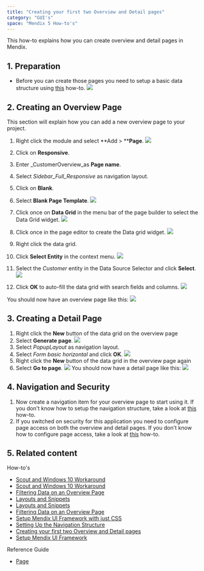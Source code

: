 ```yaml
---
title: "Creating your first two Overview and Detail pages"
category: "GUI's"
space: "Mendix 5 How-to's"
---
```


This how-to explains how you can create overview and detail pages in Mendix. 

## 1. Preparation

*   Before you can create those pages you need to setup a basic data structure using [this](creating-a-basic-data-layer) how-to.
    ![](attachments/2949123/16842770.png)

## 2\. Creating an Overview Page

This section will explain how you can add a new overview page to your project.

1.  Right click the module and select **Add > ****Page**.
    ![](attachments/2949141/16842773.png)

2.  Click on **Responsive**.
3.  Enter _CustomerOverview_as **Page name**.
4.  Select _Sidebar_Full_Responsive_ as navigation layout.
5.  Click on **Blank**.
6.  Select **Blank Page Template**.
    ![](attachments/2949141/16842774.png)
7.  Click once on **Data Grid** in the menu bar of the page builder to select the Data Grid widget.
    ![](attachments/2949141/16842776.png)
8.  Click once in the page editor to create the Data grid widget.
    ![](attachments/2949141/16842777.png)
9.  Right click the data grid.
10.  Click **Select Entity** in the context menu.
    ![](attachments/2949141/16842779.png)
11.  Select the _Customer_ entity in the Data Source Selector and click **Select**.
    ![](attachments/2949141/3080479.png)
12.  Click **OK** to auto-fill the data grid with search fields and columns.
    ![](attachments/2949141/3080477.png)

You should now have an overview page like this:
![](attachments/2949141/16842781.png)

## 3\. Creating a Detail Page

1.  Right click the **New** button of the data grid on the overview page
2.  Select **Generate page**.
    ![](attachments/2949141/16842782.png)
3.  Select _PopupLayout_ as navigation layout.
4.  Select _Form basic horizontal_ and click **OK**.
    ![](attachments/2949141/16842784.png) 
5.  Right click the **New** button of the data grid in the overview page again
6.  Select **Go to page**.
    ![](attachments/2949141/16842785.png)
    You should now have a detail page like this:
    ![](attachments/2949141/16842786.png)

## 4\. Navigation and Security

1.  Now create a navigation item for your overview page to start using it. If you don't know how to setup the navigation structure, take a look at [this](setting-up-the-navigation-structure) how-to.
2.  If you switched on security for this application you need to configure page access on both the overview and detail pages. If you don't know how to configure page access, take a look at [this](creating-a-secure-app) how-to.

## 5\. Related content

How-to's

*   [Scout and Windows 10 Workaround](scout-and-windows-10-workaround)
*   [Scout and Windows 10 Workaround](/howto6/scout-and-windows-10-workaround)
*   [Filtering Data on an Overview Page](filtering-data-on-an-overview-page)
*   [Layouts and Snippets](layouts-and-snippets)
*   [Layouts and Snippets](/howto6/layouts-and-snippets)
*   [Filtering Data on an Overview Page](/howto6/filtering-data-on-an-overview-page)
*   [Setup Mendix UI Framework with just CSS](setup-mendix-ui-framework-with-just-css)
*   [Setting Up the Navigation Structure](setting-up-the-navigation-structure)
*   [Creating your first two Overview and Detail pages](creating-your-first-two-overview-and-detail-pages)
*   [Setup Mendix UI Framework](setup-mendix-ui-framework)

Reference Guide

*   [Page](/refguide5/page)
